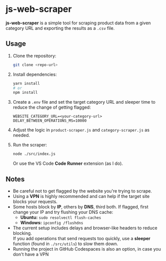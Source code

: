 # js-web-scraper

**js-web-scraper** is a simple tool for scraping product data from a given category URL and exporting the results as a `.csv` file.

## Usage

1. Clone the repository:

   ```bash
   git clone <repo-url>
   ```

2. Install dependencies:

   ```bash
   yarn install
   # or
   npm install
   ```

3. Create a `.env` file and set the target category URL and sleeper time to reduce the change of getting flagged:

   ```
   WEBSITE_CATEGORY_URL=<your-category-url>
   DELAY_BETWEEN_OPERATIONS_MS=10000
   ```

4. Adjust the logic in `product-scraper.js` and `category-scraper.js` as needed.

5. Run the scraper:
   ```bash
   node ./src/index.js
   ```
   Or use the VS Code **Code Runner** extension (as I do).

## Notes

- Be careful not to get flagged by the website you're trying to scrape.
- Using a **VPN** is highly recommended and can help if the target site blocks your requests.
- Some hosts block by **IP**, others by **DNS**, third both. If flagged, first change your IP and try flushing your DNS cache:
  - **Ubuntu:** `sudo resolvectl flush-caches`
  - **Windows:** `ipconfig /flushdns`
- The current setup includes delays and browser-like headers to reduce blocking.  
  If you add operations that send requests too quickly, use a **sleeper** function (found in `./src/utils`) to slow them down.
- Running the project in GitHub Codespaces is also an option, in case you don't have a VPN
